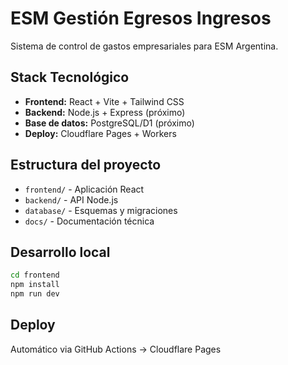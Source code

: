 # ESM Gestión Egresos Ingresos

Sistema de control de gastos empresariales para ESM Argentina.

## Stack Tecnológico
- **Frontend:** React + Vite + Tailwind CSS
- **Backend:** Node.js + Express (próximo)
- **Base de datos:** PostgreSQL/D1 (próximo)
- **Deploy:** Cloudflare Pages + Workers

## Estructura del proyecto
- `frontend/` - Aplicación React
- `backend/` - API Node.js
- `database/` - Esquemas y migraciones
- `docs/` - Documentación técnica

## Desarrollo local
```bash
cd frontend
npm install
npm run dev
```

## Deploy
Automático via GitHub Actions → Cloudflare Pages